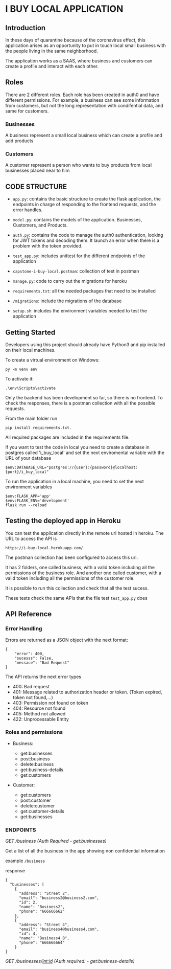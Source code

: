 # I BUY LOCAL APPLICATION

## Introduction
In these days of quarantine because of the coronavirus effect, this application arises as an opportunity to put in touch local small business with the people living in the same neighborhood.

The application works as a SAAS, where business and customers can create a profile and interact with each other.


## Roles
There are 2 different roles. Each role has been created in auth0 and have different permissions. For example, a business can see some information from customers, but not the long representation with condifential data, and same for customers.

### Businesses
A business represent a small local business which can create a profile and add products

### Customers
A customer represent a person who wants to buy products from local businesses placed near to him


## CODE STRUCTURE

- `app.py`: contains the basic structure to create the flask application, the endpoints in charge of responding to the frontend requests, and the error handles.

- `model.py`: contains the models of the application. Businesses, Customers, and Products.

- `auth.py`: contains the code to manage the auth0 authentication, looking for JWT tokens and decoding them. It launch an error when there is a problem with the token provided.

- `test_app.py`: includes unittest for the different endpoints of the application

- `capstone-i-buy-local.postman`: collection of test in postman

- `manage.py`: code to carry out the migrations for heroku

- `requirements.txt`: all the needed packages that need to be installed

- `/migrations`: include the migrations of the database

- `setup.sh`: includes the environment variables needed to test the application



## Getting Started

Developers using this project should already have Python3 and pip installed on their local machines.

To create a virtual environment on Windows:

    py -m venv env

To activate it:

    .\env\Scripts\activate


Only the backend has been development so far, so there is no frontend. To check the responses, there is a postman collection with all the possible requests.

From the main folder run
    
    pip install requirements.txt. 

All required packages are included in the requirements file.

If you want to test the code in local you need to create a database in postgres called 'i_buy_local' and set the next enviromental variable with the URL of your database

    $env:DATABASE_URL="postgres://{user}:{password}@localhost:{port}/i_buy_local"

To run the application in a local machine, you need to set the next environment variables
```
$env:FLASK_APP='app'
$env:FLASK_ENV='development'
flask run --reload
```

## Testing the deployed app in Heroku

You can test the application directly in the remote url hosted in heroku. The URL to access the API is 

    https://i-buy-local.herokuapp.com/

The postman collection has been configured to access this url.

It has 2 folders, one called business, with a valid token including all the permissions of the business role. And another one called customer, with a valid token including all the permissions of the customer role.

It is possible to run this collection and check that all the test sucess.

These tests check the same APIs that the file test `test_app.py` does


## API Reference

### Error Handling

Errors are returned as a JSON object with the next format:
```
{
    "error": 400,
    "sucesss": False,
    "messace": "Bad Request"
}
```

The API returns the next error types
- 400: Bad request
- 401: Message related to authorization header or token. (Token expired, token not found,...)
- 403: Permission not found on token
- 404: Resource not found
- 405: Method not allowed
- 422: Unprocessable Entity


### Roles and permissions

- Business:
    - get:businesses
    - post:business
    - delete:business
    - get:business-details
    - get:customers

- Customer:
    - get:customers
    - post:customer 
    - delete:customer 
    - get:customer-details
    - get:businesses


### ENDPOINTS

*GET /business (Auth Required - get:businesses)*

Get a list of all the business in the app showing non confidential information

example `/business`

response
```
{
  "businesses": [
    {
      "address": "Street 2",
      "email": "business2@business2.com",
      "id": 2,
      "name": "Business2",
      "phone": "666666662"
    },
    {
      "address": "Street 4",
      "email": "business4@business4.com",
      "id": 4,
      "name": "Business4_B",
      "phone": "666666664"
    }
}
```

*GET /businesses/<int:id> (Auth required: - get:business-details)*

